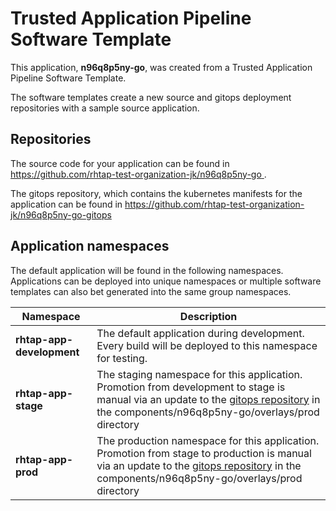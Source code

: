 # Trusted Application Pipeline Software Template

This application, **n96q8p5ny-go**, was created from a Trusted Application Pipeline Software Template.

The software templates create a new source and gitops deployment repositories with a sample source application. 

## Repositories

The source code for your application can be found in [https://github.com/rhtap-test-organization-jk/n96q8p5ny-go ](https://github.com/rhtap-test-organization-jk/n96q8p5ny-go ).
 
The gitops repository, which contains the kubernetes manifests for the application can be found in 
[https://github.com/rhtap-test-organization-jk/n96q8p5ny-go-gitops ](https://github.com/rhtap-test-organization-jk/n96q8p5ny-go-gitops ) 

## Application namespaces 

The default application will be found in the following namespaces. Applications can be deployed into unique namespaces or multiple software templates can also bet generated into the same group namespaces.  

|  Namespace   |  Description   |  
| -------- | -------- |   
| **rhtap-app-development** | The default application during development. Every build will be deployed to this namespace for testing. | 
| **rhtap-app-stage** | The staging namespace for this application. Promotion from development to stage is manual via an update to the [gitops repository](https://github.com/rhtap-test-organization-jk/n96q8p5ny-go-gitops ) in the components/n96q8p5ny-go/overlays/prod directory |  
| **rhtap-app-prod** | The production namespace for this application. Promotion from stage to production is manual via an update to the [gitops repository](https://github.com/rhtap-test-organization-jk/n96q8p5ny-go-gitops ) in the components/n96q8p5ny-go/overlays/prod directory | 